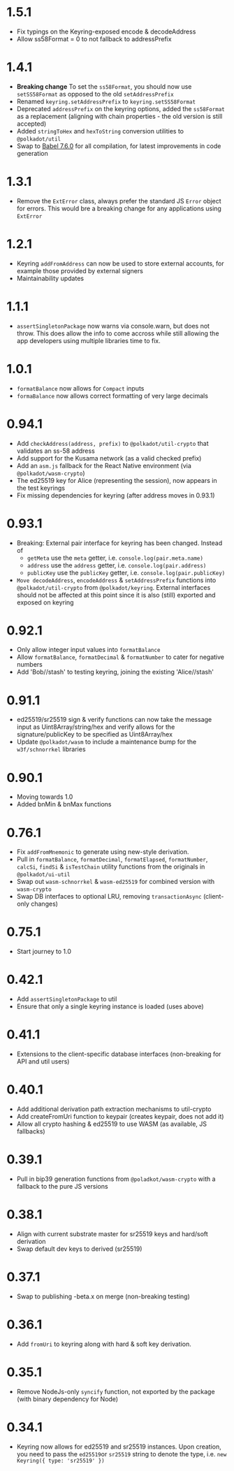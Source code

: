 # 1.5.1

- Fix typings on  the Keyring-exposed encode & decodeAddress
- Allow ss58Format = 0 to not fallback to addressPrefix

# 1.4.1

- **Breaking change** To set the `ss58Format`, you should now use `setSS58Format` as opposed to the old `setAddressPrefix`
- Renamed `keyring.setAddressPrefix` to `keyring.setSS58Format`
- Deprecated `addressPrefix` on the keyring options, added the `ss58Format` as a replacement (aligning with chain properties - the old version is still accepted)
- Added `stringToHex` and `hexToString` conversion utilities to `@polkadot/util`
- Swap to [Babel 7.6.0](https://babeljs.io/) for all compilation, for latest improvements in code generation

# 1.3.1

- Remove the `ExtError` class, always prefer the standard JS `Error` object for errors. This would bre a breaking change for any applications using `ExtError`

# 1.2.1

- Keyring `addFromAddress` can now be used to store external accounts, for example those provided by external signers
- Maintainability updates

# 1.1.1

- `assertSingletonPackage` now warns via console.warn, but does not throw. This does allow the info to come accross while still allowing the app developers using multiple libraries time to fix.

# 1.0.1

- `formatBalance` now allows for `Compact` inputs
- `formaBalance` now allows correct formatting of very large decimals

# 0.94.1

- Add `checkAddress(address, prefix)` to `@polkadot/util-crypto` that validates an ss-58 address
- Add support for the Kusama network (as a valid checked prefix)
- Add an `asm.js` fallback for the React Native environment (via `@polkadot/wasm-crypto`)
- The ed25519 key for Alice (representing the session), now appears in the test keyrings
- Fix missing dependencies for keyring (after address moves in 0.93.1)

# 0.93.1

- Breaking: External pair interface for keyring has been changed. Instead of
  - `getMeta` use the `meta` getter, i.e. `console.log(pair.meta.name)`
  - `address` use the `address` getter, i.e. `console.log(pair.address)`
  - `publicKey` use the `publicKey` getter, i.e. `console.log(pair.publicKey)`
- `Move decodeAddress`, `encodeAddress` & `setAddressPrefix` functions into `@polkadot/util-crypto` from `@polkadot/keyring`. External interfaces should not be affected at this point since it is also (still) exported and exposed on keyring

# 0.92.1

- Only allow integer input values into `formatBalance`
- Allow `formatBalance`, `formatDecimal` & `formatNumber` to cater for negative numbers
- Add 'Bob//stash' to testing keyring, joining the existing 'Alice//stash'

# 0.91.1

- ed25519/sr25519 sign & verify functions can now take the message input as Uint8Array/string/hex and verify allows for the signature/publicKey to be specified as Uint8Array/hex
- Update `@polkadot/wasm` to include a maintenance bump for the `w3f/schnorrkel` libraries

# 0.90.1

- Moving towards 1.0
- Added bnMin & bnMax functions

# 0.76.1

- Fix `addFromMnemonic` to generate using new-style derivation.
- Pull in `formatBalance`, `formatDecimal`, `formatElapsed`, `formatNumber`, `calcSi`, `findSi` & `isTestChain` utility functions from the originals in `@polkadot/ui-util`
- Swap out `wasm-schnorrkel` & `wasm-ed25519` for combined version with `wasm-crypto`
- Swap DB interfaces to optional LRU, removing `transactionAsync` (client-only changes)

# 0.75.1

- Start journey to 1.0

# 0.42.1

- Add `assertSingletonPackage` to util
- Ensure that only a single keyring instance is loaded (uses above)

# 0.41.1

- Extensions to the client-specific database interfaces (non-breaking for API and util users)

# 0.40.1

- Add additional derivation path extraction mechanisms to util-crypto
- Add createFromUri function to keypair (creates keypair, does not add it)
- Allow all crypto hashing & ed25519 to use WASM (as available, JS fallbacks)

# 0.39.1

- Pull in bip39 generation functions from `@poladkot/wasm-crypto` with a fallback to the pure JS versions

# 0.38.1

- Align with current substrate master for sr25519 keys and hard/soft derivation
- Swap default dev keys to derived (sr25519)

# 0.37.1

- Swap to publishing -beta.x on merge (non-breaking testing)

# 0.36.1

- Add `fromUri` to keyring along with hard & soft key derivation.

# 0.35.1

- Remove NodeJs-only `syncify` function, not exported by the package (with binary dependency for Node)

# 0.34.1

- Keyring now allows for ed25519 and sr25519 instances. Upon creation, you need to pass the `ed25519`or `sr25519` string to denote the type, i.e. `new Keyring({ type: 'sr25519' })`
